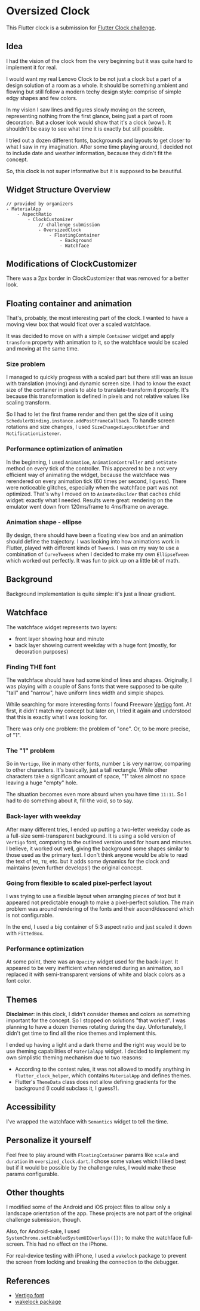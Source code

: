 # Oversized Clock

This Flutter clock is a submission for 
[Flutter Clock challenge](https://flutter.dev/clock).

## Idea

I had the vision of the clock from the very beginning 
but it was quite hard to implement it for real. 

I would want my real Lenovo Clock to be not just a clock
but a part of a design solution of a room as a whole. 
It should be something ambient and flowing but still follow
a modern techy design style: comprise of simple edgy shapes 
and few colors.

In my vision I saw lines and figures slowly moving on the screen,
representing nothing from the first glance, being just a part of 
room decoration. But a closer look would show that it's 
a clock (wow!). It shouldn't be easy to see what time it is exactly 
but still possible. 

I tried out a dozen different fonts, backgrounds and layouts 
to get closer to what I saw in my imagination. 
After some time playing around, I decided not to include
date and weather information, because they didn't 
fit the concept. 

So, this clock is not super informative
but it is supposed to be beautiful.

## Widget Structure Overview

```
// provided by organizers
- MaterialApp
    - AspectRatio
        - ClockCustomizer
            // challenge submission
            - OversizedClock
                - FloatingContainer
                    - Background
                    - Watchface
```

## Modifications of ClockCustomizer

There was a 2px border in ClockCustomizer that was 
removed for a better look.

## Floating container and animation

That's, probably, the most interesting part of the clock.
I wanted to have a moving view box that would float
over a scaled watchface. 

It was decided to move on with a simple `Container` widget
and apply `transform` property with animation to it, 
so the watchface would be scaled and moving at the same time. 

### Size problem

I managed to quickly progress with a scaled part
but there still was an issue with translation (moving) and 
dynamic screen size. I had to know the exact size
of the container in pixels to able to translate-transform it properly. 
It's because this transformation is defined 
in pixels and not relative values like scaling transform. 

So I had to let the first frame render and then get the 
size of it using `SchedulerBinding.instance.addPostFrameCallback`. 
To handle screen rotations and size changes, I used
`SizeChangedLayoutNotifier` and `NotificationListener`.

### Performance optimization of animation

In the beginning, I used `Animation`, `AnimationController`
and `setState` method on every tick of the controller. This 
appeared to be a not very efficient way of animating the widget,
because the watchface was rerendered on every animation tick 
(60 times per second, I guess). There were noticeable glitches, 
especially when the watchface part was not optimized.
That's why I moved on to `AnimatedBuilder` that caches child 
widget: exactly what I needed. Results were great: 
rendering on the emulator went down from 120ms/frame 
to 4ms/frame on average.

### Animation shape - ellipse

By design, there should have been a floating view box and 
an animation should define the trajectory. I was looking into
how animations work in Flutter, played with different kinds of 
`Tween`s. I was on my way to use a combination of `CurveTween`s
when I decided to make my own `EllipseTween` which worked out 
perfectly. It was fun to pick up on a little bit of math.

## Background

Background implementation is quite simple: it's just a linear 
gradient. 

## Watchface

The watchface widget represents two layers:
- front layer showing hour and minute
- back layer showing current weekday with a huge font 
(mostly, for decoration purposes)

### Finding THE font

The watchface should have had some kind of lines and shapes.
Originally, I was playing with a couple of Sans fonts that
were supposed to be quite "tall" and "narrow", have uniform 
lines width and simple shapes. 

While searching for more interesting
fonts I found Freeware 
[Vertigo](https://www.1001fonts.com/vertigo-font.html#styles) font. 
At first, it didn't match my concept
but later on, I tried it again and understood that this is 
exactly what I was looking for.

There was only one problem: the problem of "one". 
Or, to be more precise, of "1". 

### The "1" problem

So in `Vertigo`, like in many other fonts, number `1` is very narrow,
comparing to other characters. It's basically, just a 
tall rectangle. While other characters take a significant amount 
of space, "1" takes almost no space leaving a huge "empty" hole.

The situation becomes even more absurd when you have time `11:11`.
So I had to do something about it, fill the void, so to say.

### Back-layer with weekday

After many different tries, I ended up putting a two-letter 
weekday code as a full-size semi-transparent background. 
It is using a solid version of `Vertigo` font, comparing
to the outlined version used for hours and minutes. 
I believe, it worked out well, giving the background 
some shapes similar to those used as the primary text.
I don't think anyone would be able to read the text of
`MO`, `TU`, etc. but it adds some dynamics for the clock
and maintains (even further develops!) the original concept.

### Going from flexible to scaled pixel-perfect layout

I was trying to use a flexible layout when arranging pieces
of text but it appeared not predictable enough to make 
a pixel-perfect solution. The main problem was around rendering
of the fonts and their ascend/descend which is not configurable.

In the end, I used a big container of 5:3 aspect ratio
and just scaled it down with `FittedBox`.

### Performance optimization

At some point, there was an `Opacity` widget used for the 
back-layer. It appeared to be very inefficient when rendered 
during an animation, so I replaced it with semi-transparent 
versions of white and black colors as a font color.

## Themes

**Disclaimer**: in this clock, I didn't consider themes and colors
as something important for the concept. So I stopped on solutions
"that worked". I was planning to have a dozen themes 
rotating during the day. Unfortunately, I didn't get time to 
find all the nice themes and implement this.

I ended up having a light and a dark theme and the right way would 
be to use theming capabilities of `MaterialApp` widget. I decided
to implement my own simplistic theming mechanism due to two reasons:

* According to the contest rules, it was not allowed to 
modify anything in `flutter_clock_helper`, which contains `MaterialApp`
and defines themes. 
* Flutter's `ThemeData` class does not allow defining gradients for 
the background (I could subclass it, I guess?).

## Accessibility 

I've wrapped the watchface with `Semantics` widget to tell the time.

## Personalize it yourself

Feel free to play around with `FloatingContainer` params like
`scale` and `duration` in `oversized_clock.dart`. I chose some 
values which I liked best but if it would be possible by the 
challenge rules, I would make these params configurable.

## Other thoughts

I modified some of the Android and iOS project files to allow
only a landscape orientation of the app. These projects are not 
part of the original challenge submission, though.

Also, for Android-sake, I used 
`SystemChrome.setEnabledSystemUIOverlays([]);` to make the 
watchface full-screen. This had no effect on the iPhone.

For real-device testing with iPhone, I used a `wakelock` package 
to prevent the screen from locking and breaking the connection to the
debugger.

## References

* [Vertigo font](https://www.1001fonts.com/vertigo-font.html#styles)
* [wakelock package](https://pub.dev/packages/wakelock)